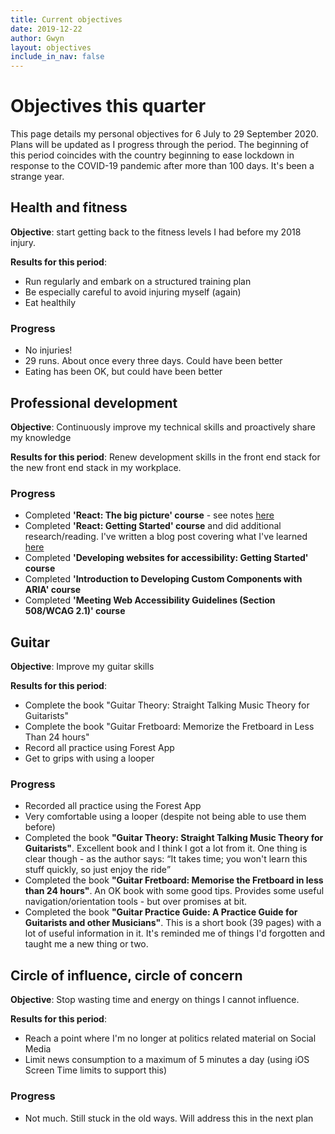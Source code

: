 ```yaml
---
title: Current objectives
date: 2019-12-22
author: Gwyn
layout: objectives
include_in_nav: false
---
```


# Objectives this quarter

This page details my personal objectives for 6 July to 29 September 2020. Plans will be updated as I progress through the period. The beginning of this period coincides with the country beginning to ease lockdown in response to the COVID-19 pandemic after more than 100 days. It's been a strange year. 

## Health and fitness

**Objective**: start getting back to the fitness levels I had before my 2018 injury.

**Results for this period**: 

* Run regularly and embark on a structured training plan
* Be especially careful to avoid injuring myself (again)
* Eat healthily

<div class="progress">
<h3>Progress</h3>
<ul>
    <li>No injuries!</li>
    <li>29 runs. About once every three days. Could have been better</li>
    <li>Eating has been OK, but could have been better</li>
</ul>
</div>

## Professional development

**Objective**: Continuously improve my technical skills and proactively share my knowledge

**Results for this period**: Renew development skills in the front end stack for the new front end stack in my workplace. 

<div class="progress">
<h3>Progress</h3>
<ul>
    <li>Completed <strong>'React: The big picture' course</strong> - see notes <a href="/2020/07/08/react-big-picture.html">here</a></li>
    <li>Completed <strong>'React: Getting Started' course</strong> and did additional research/reading. I've written a blog post covering what I've learned <a href="/2020/07/28/getting-started-with-react.html">here</a></li>
    <li>Completed <strong>'Developing websites for accessibility: Getting Started' course</strong></li>
    <li>Completed <strong>'Introduction to Developing Custom Components with ARIA' course</strong></li>
    <li>Completed <strong>'Meeting Web Accessibility Guidelines (Section 508/WCAG 2.1)' course</strong></li>
</ul>
</div>

## Guitar

**Objective**: Improve my guitar skills 

**Results for this period**: 
* Complete the book "Guitar Theory: Straight Talking Music Theory for Guitarists"
* Complete the book "Guitar Fretboard: Memorize the Fretboard in Less Than 24 hours"
* Record all practice using Forest App
* Get to grips with using a looper 

<div class="progress">
<h3>Progress</h3>
<ul>
    <li>Recorded all practice using the Forest App</li>
    <li>Very comfortable using a looper (despite not being able to use them before)</li>
    <li>Completed the book <strong>"Guitar Theory: Straight Talking Music Theory for Guitarists"</strong>. Excellent book and I think I got a lot from it. One thing is clear though - as the author says: <q>It takes time; you won't learn this stuff quickly, so just enjoy the ride</q></li>
    <li>Completed the book <strong>"Guitar Fretboard: Memorise the Fretboard in less than 24 hours"</strong>. An OK book with some good tips. Provides some useful navigation/orientation tools - but over promises at bit.</li>
    <li>Completed the book <strong>"Guitar Practice Guide: A Practice Guide for Guitarists and other Musicians"</strong>. This is a short book (39 pages) with a lot of useful information in it. It's reminded me of things I'd forgotten and taught me a new thing or two. </li>
</ul>
</div>

## Circle of influence, circle of concern

**Objective**: Stop wasting time and energy on things I cannot influence.

**Results for this period**: 

* Reach a point where I'm no longer at politics related material on Social Media
* Limit news consumption to a maximum of 5 minutes a day (using iOS Screen Time limits to support this)

<div class="progress">
<h3>Progress</h3>
<ul>
    <li>Not much. Still stuck in the old ways. Will address this in the next plan</li>
</ul>
</div>